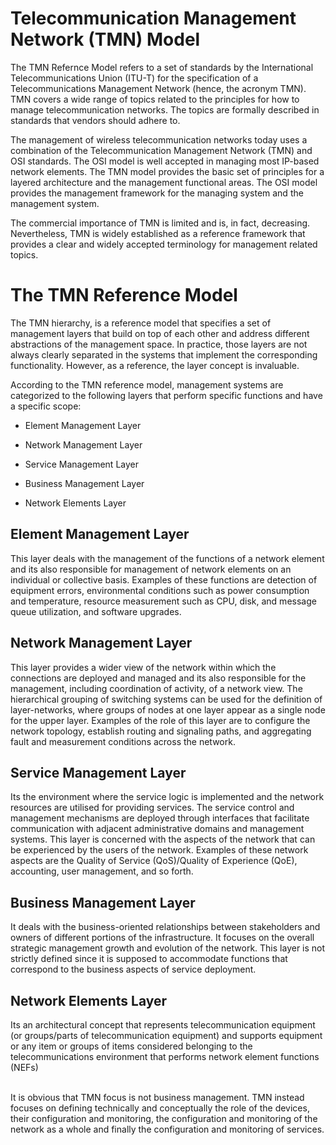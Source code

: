 
# Telecommunication Management Network (TMN) Model

The TMN Refernce Model refers to a set of standards by the International Telecommunications Union (ITU-T) for the specification of a Telecommunications Management Network (hence, the acronym TMN). TMN covers a wide range of topics related to the principles for how to manage telecommunication networks. The topics are formally described in standards that vendors should adhere to.

The management of wireless telecommunication networks today uses a combination of the Telecommunication Management Network (TMN) and OSI standards. The OSI model is well accepted in managing most IP-based network elements. The TMN model provides the basic set of principles for a layered architecture and the management functional areas. The OSI model provides the management framework for the managing system and the management system.

The commercial importance of TMN is limited and is, in fact, decreasing. Nevertheless, TMN is widely established as a reference framework that provides a clear and widely accepted terminology for management related topics.

# The TMN Reference Model

The TMN hierarchy, is a reference model that specifies a set of management layers that build on top of each other and address different abstractions of the management space. In practice, those layers are not always clearly separated in the systems that implement the corresponding functionality. However, as a reference, the layer concept is invaluable. 

According to the TMN reference model, management systems are categorized to the following layers that perform specific functions and have a specific scope:

* Element Management Layer

* Network Management Layer

* Service Management Layer

* Business Management Layer

* Network Elements Layer

## Element Management Layer

This layer deals with the management of the functions of a network element and its also responsible for management of network elements on an individual or collective basis. Examples of these functions are detection of equipment errors, environmental conditions such as power consumption and temperature, resource measurement such as CPU, disk, and message queue utilization, and software upgrades.

## Network Management Layer

This layer provides a wider view of the network within which the connections are deployed and managed and its also responsible for the management, including coordination of activity, of a network view. The hierarchical grouping of switching systems can be used for the definition of layer-networks, where groups of nodes at one layer appear as a single node for the upper layer. Examples of the role of this layer are to configure the network topology, establish routing and signaling paths, and aggregating fault and measurement conditions across the network.

## Service Management Layer

Its the environment where the service logic is implemented and the network resources are utilised for providing services. The service control and management mechanisms are deployed through interfaces that facilitate communication with adjacent administrative domains and management systems. This layer is concerned with the aspects of the network that can be experienced by the users of the network. Examples of these network aspects are the Quality of Service (QoS)/Quality of Experience (QoE), accounting, user management, and so forth.

## Business Management Layer

It deals with the business-oriented relationships between stakeholders and owners of different portions of the infrastructure. It focuses on the overall strategic management growth and evolution of the network. This layer is not strictly defined since it is supposed to accommodate functions that correspond to the business aspects of service deployment.

## Network Elements Layer

Its an architectural concept that represents telecommunication equipment (or groups/parts of telecommunication equipment) and supports equipment or any item or groups of items considered belonging to the telecommunications environment that performs network element functions (NEFs)

</br>
It is obvious that TMN focus is not business management. TMN instead focuses on defining technically and conceptually the role of the devices, their configuration and monitoring, the configuration and monitoring of the network as a whole and finally the configuration and monitoring of services.

